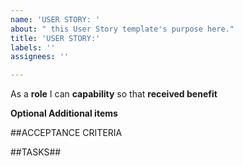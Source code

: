 ```yaml
---
name: 'USER STORY: '
about: " this User Story template's purpose here."
title: 'USER STORY:'
labels: ''
assignees: ''

---
```


As a **role** I can **capability** so that **received benefit** 

**Optional Additional items**

##ACCEPTANCE CRITERIA

##TASKS##
